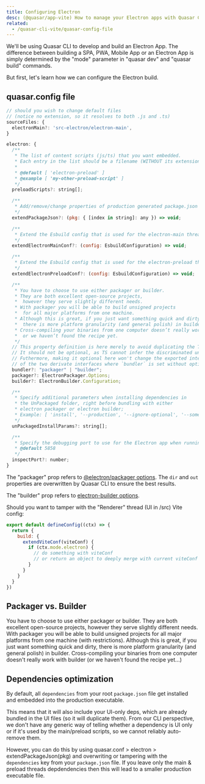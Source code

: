 ```yaml
---
title: Configuring Electron
desc: (@quasar/app-vite) How to manage your Electron apps with Quasar CLI.
related:
  - /quasar-cli-vite/quasar-config-file
---
```


We'll be using Quasar CLI to develop and build an Electron App. The difference between building a SPA, PWA, Mobile App or an Electron App is simply determined by the "mode" parameter in "quasar dev" and "quasar build" commands.

But first, let's learn how we can configure the Electron build.

## quasar.config file

```js /quasar.config file > sourceFiles
// should you wish to change default files
// (notice no extension, so it resolves to both .js and .ts)
sourceFiles: {
  electronMain?: 'src-electron/electron-main',
}
```

```js /quasar.config file > electron
electron: {
  /**
   * The list of content scripts (js/ts) that you want embedded.
   * Each entry in the list should be a filename (WITHOUT its extension) from /src-electron/
   *
   * @default [ 'electron-preload' ]
   * @example [ 'my-other-preload-script' ]
   */
  preloadScripts?: string[];

  /**
   * Add/remove/change properties of production generated package.json
   */
  extendPackageJson?: (pkg: { [index in string]: any }) => void;

  /**
   * Extend the Esbuild config that is used for the electron-main thread
   */
  extendElectronMainConf?: (config: EsbuildConfiguration) => void;

  /**
   * Extend the Esbuild config that is used for the electron-preload thread
   */
  extendElectronPreloadConf?: (config: EsbuildConfiguration) => void;

  /**
   * You have to choose to use either packager or builder.
   * They are both excellent open-source projects,
   *  however they serve slightly different needs.
   * With packager you will be able to build unsigned projects
   *  for all major platforms from one machine.
   * Although this is great, if you just want something quick and dirty,
   *  there is more platform granularity (and general polish) in builder.
   * Cross-compiling your binaries from one computer doesn’t really work with builder,
   *  or we haven’t found the recipe yet.
   */
  // This property definition is here merely to avoid duplicating the TSDoc
  // It should not be optional, as TS cannot infer the discriminated union based on the absence of a field
  // Futhermore, making it optional here won't change the exported interface which is the union
  // of the two derivate interfaces where `bundler` is set without optionality
  bundler?: "packager" | "builder";
  packager?: ElectronPackager.Options;
  builder?: ElectronBuilder.Configuration;

  /**
   * Specify additional parameters when installing dependencies in
   * the UnPackaged folder, right before bundling with either
   * electron packager or electron builder;
   * Example: [ 'install', '--production', '--ignore-optional', '--some-other-param' ]
   */
  unPackagedInstallParams?: string[];

  /**
   * Specify the debugging port to use for the Electron app when running in development mode
   * @default 5858
   */
  inspectPort?: number;
}
```

The "packager" prop refers to [@electron/packager options](https://electron.github.io/packager/main/). The `dir` and `out` properties are overwritten by Quasar CLI to ensure the best results.

The "builder" prop refers to [electron-builder options](https://www.electron.build/configuration/configuration).

Should you want to tamper with the "Renderer" thread (UI in /src) Vite config:

```js /quasar.config file
export default defineConfig((ctx) => {
  return {
    build: {
      extendViteConf(viteConf) {
        if (ctx.mode.electron) {
          // do something with viteConf
          // or return an object to deeply merge with current viteConf
        }
      }
    }
  }
})
```

## Packager vs. Builder

You have to choose to use either packager or builder. They are both excellent open-source projects, however they serve slightly different needs. With packager you will be able to build unsigned projects for all major platforms from one machine (with restrictions). Although this is great, if you just want something quick and dirty, there is more platform granularity (and general polish) in builder. Cross-compiling your binaries from one computer doesn't really work with builder (or we haven't found the recipe yet...)

## Dependencies optimization

By default, all `dependencies` from your root `package.json` file get installed and embedded into the production executable.

This means that it will also include your UI-only deps, which are already bundled in the UI files (so it will duplicate them). From our CLI perspective, we don't have any generic way of telling whether a dependency is UI only or if it's used by the main/preload scripts, so we cannot reliably auto-remove them.

However, you can do this by using quasar.conf > electron > extendPackageJson(pkg) and overwriting or tampering with the `dependencies` key from your `package.json` file. If you leave only the main & preload threads depdendencies then this will lead to a smaller production executable file.
